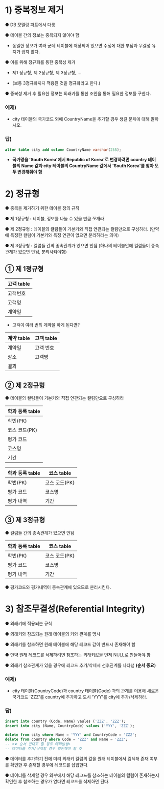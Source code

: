 # 1) 중복정보 제거

● DB 모델링 파트에서 다룸



●  테이블 간의 정보는 중복되지 않아야 함

- 동일한 정보가 여러 군데 테이블에 저장되어 있으면 수정에 대한 부담과 무결성 유지가 쉽지 않다.



● 이를 위해 정규화를 통한 중복성 제거

- 제1 정규형, 제 2정규형, 제 3정규형, ...

- (보통 3정규화까지 적용된 것을 정규화라고 한다.)



● 중복성 제거 후 필요한 정보는 외래키를 통한 조인을 통해 필요한 정보를 구한다.



### 예제)

- city 테이블의 국가코드 외에 CountryName을 추가할 경우 생길 문제에 대해 말하시오.



### 답)

```SQL
alter table city add column CountryName varchar(255);
```

- **국가명을 'South Korea'에서 Republic of Korea'로 변경하려면 country 테이블의 Name 값과 city 테이블의 CountryName 값에서 'South Korea'를 찾아 모두 변경해줘야 함**





# 2) 정규형

● 중복을 제거하기 위한 테이블 정의 규칙



● 제 1정규형 : 테이블, 정보를 나눌 수 있을 만큼 쪼개라



● 제 2정규형 : 테이블의 컬럼들이 기본키와 직접 연관되는 컬럼만으로 구성하라. (만약에 특정한 컬럼이 기본키와 특정 연관이 없으면 분리하라는 의미)



● 제 3정규형 : 컬럼들 간의 종속관계가 있으면 안됨 (하나의 테이블안에 컬럼들이 종속관계가 있으면 안됨, 분리시켜야함)



## ① 제 1정규형

| **고객 table** |
| -------------- |
| 고객번호       |
| 고객명         |
| 계약일         |

- 고객이 여러 번의 계약을 하게 된다면?

| **계약 table** | **고객 table** |
| -------------- | -------------- |
| 계약일         | 고객 번호      |
| 장소           | 고객명         |
| 결과           |                |



## ② 제 2정규형

● 테이블의 컬럼들이 기본키와 직접 연관되는 컬럼만으로 구성하라

| **학과 등록 table** |
| ------------------- |
| 학번(PK)            |
| 코스 코드(PK)       |
| 평가 코드           |
| 코스명              |
| 기간                |

| **학과 등록 table** | **코스 table** |
| ------------------- | -------------- |
| 학번(PK)            | 코스 코드(PK)  |
| 평가 코드           | 코스명         |
| 평가 내역           | 기간           |



## ③ 제 3정규형

● 컬럼들 간의 종속관계가 있으면 안됨

| **학과 등록 table** | **코스 table** |
| ------------------- | -------------- |
| 학번(PK)            | 코스 코드(PK)  |
| 평가 코드           | 코스명         |
| 평가 내역           | 기간           |

● 평가코드와 평가내역이 종속관계에 있으므로 분리시킨다.





# 3) 참조무결성(Referential Integrity)

● 외래키에 적용되는 규칙

● 외래키와 참조되는 원래 테이블의 키와 관계를 명시

● 외래키를 참조하면 원래 테이블에 해당 레코드 값이 반드시 존재해야 함

● 만약 원래 레코드를 삭제하려면 참조하는 외래키값을 먼저 NULL로 만들어야 함

● 외래키 참조관계가 있을 경우에 레코드 추가/삭제시 선후관계를 나타냄 **(순서 중요)**



### 예제)

- city 테이블(CountryCode)과 country 테이블(Code) 과의 관계를 이용해 새로운 국가코드 'ZZZ'를 country에 추가하고 도시 'YYY'를 city에 추가/삭제하라.



### 답)

```SQL
insert into country (Code, Name) vaules ('ZZZ', 'ZZZ');
insert into city (Name, CountryCode) values ('YYY', 'ZZZ');

delete from city where Name = 'YYY' and CountryCode = 'ZZZ';
delete from country where Code = 'ZZZ' and Name = 'ZZZ';
-- <★ 순서 반대로 할 경우 에러발생>
-- 데이터를 추가/삭제할 경우 확인해야 할 것
```





● 데이터를 추가하기 전에 미리 외래키 컬럼의 값을 원래 테이블에서 검색해 존재 여부를 확인한 후 존재할 경우에 레코드를 삽입한다.

● 데이터를 삭제할 경우 외부에서 해당 레코드를 참조하는 테이블의 컬럼이 존재하는지 확인한 후 참조하는 경우가 없다면 레코드를 삭제하면 된다.

